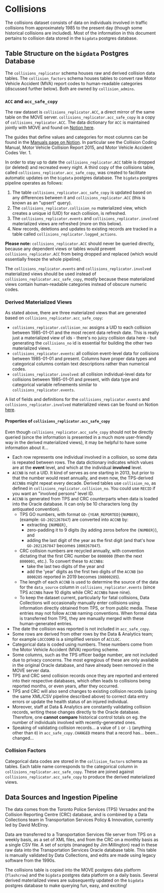 # Collisions

The collisions dataset consists of data on individuals involved in traffic collisions from approximately 1985 to the present day (though some historical collisions are included). Most of the information in this document pertains to collision data stored in the `bigdata` postgres database.

## Table Structure on the `bigdata` Postgres Database

The `collisions_replicator` schema houses raw and derived collision data tables. The `collision_factors` schema houses tables to convert raw Motor Vehicle Accident (MVA) report codes to human-readable categories (discussed further below). Both are owned by `collision_admins`.

### `ACC` and `acc_safe_copy`

The raw dataset is `collisions_replicator.ACC`, a direct mirror of the same table on the MOVE server. `collisions_replicator.acc_safe_copy` is a copy of `collisions_replicator.ACC`. The data dictionary for `ACC` is maintained jointly with MOVE and found on [Notion here](https://www.notion.so/bditto/Collision-Data-Dictionary-adc798de04fb47edaf129d9a6316eddf?pvs=4).

The guides that define values and categories for most columns can be found in the [Manuals page on Notion](https://www.notion.so/bditto/ca4e026b4f20474cbb32ccfeecf9dd76?v=a9428dc0fb3447e5b9c1427f8868e7c8).
In particular see the Collision Coding Manual, Motor Vehicle Collision Report 2015, and Motor Vehicle Accident Codes Ver. 1.

In order to stay up to date the `collisions_replicator.ACC` table is dropped (or deleted) and recreated every night. A third copy of the collisions table, called `collisions_replicator.acc_safe_copy`, was created to facilitate automatic updates on the `bigdata` postgres database. The `bigdata` postgres pipeline operates as follows:
1. The table `collisions_replicator.acc_safe_copy` is updated based on any differences between it and `collisions_replicator.ACC` (this is known as an "upsert" query).
2. The `collisions_replicator.collision_no` materialized view, which creates a unique id (UID) for each collision, is refreshed.
3. The `collisions_replicator.events` and `collisions_replicator.involved` materialized views are refreshed (more on this below).
4. New records, deletions and updates to existing records are tracked in a table called `collisions_replicator.logged_actions`.

**Please note:** `collisions_replicator.ACC` should never be queried directly, because any dependent views or tables would prevent `collisions_replicator.ACC` from being dropped and replaced (which would essentially freeze the whole pipeline). 

The `collisions_replicator.events` and `collisions_replicator.involved` materialized views should be used instead of `collisions_replicator.acc_safe_copy`, mostly because these materialized views contain human-readable categories instead of obscure numeric codes.

### Derived Materialized Views

As stated above, there are three materialzed views that are generated based on `collisions_replicator.acc_safe_copy`:

- `collisions_replicator.collision_no`: assigns a UID to each collision between 1985-01-01 and the most recent data refresh date. This is really just a materialized view of ids - there's no juicy collision data here - but generating the `collisions_no` id is essential for building the other two materialized views.
- `collisions_replicator.events`: all collision event-level data for collisions between 1985-01-01 and present. Columns have proper data types and categorical columns contain text descriptions rather than numerical codes.
- `collisions_replicator.involved`: all collision individual-level data for collisions between 1985-01-01 and present, with data type and categorical variable refinements similar to `collisions_replicator.events`.

A list of fields and definitions for the `collisions_replicator.events` and `collisions_replicator.involved` materialized views can be found on Notion [here](https://www.notion.so/bditto/Collision-Data-Dictionary-adc798de04fb47edaf129d9a6316eddf?pvs=4).

#### Properties of `collisions_replicator.acc_safe_copy`

Even though `collisions_replicator.acc_safe_copy` should not be directly queried (since the information is presented in a much more user-friendly way in the derived materialized views), it may be helpful to have some information about it...
- Each row represents one individual involved in a collision, so some data is repeated between rows. The data dictionary indicates which values are at the **event** level, and which at the individual **involved** level.
- `ACCNB` is not a UID. It kind of serves as one starting in 2013, but prior to that the number would reset annually, and even now, the TPS-derived `ACCNB`s might repeat every decade. Derived tables use `collision_no`, as defined in `collisions_replicator.collision_no`. You could use `RECID` if you want an "involved persons" level ID.
- `ACCNB` is generated from TPS and CRC counterparts when data is loaded into the Oracle database. It can only be 10 characters long (by antiquated convention). 
  - TPS GO numbers, with format `GO-{YEAR_REPORTED}{NUMBER}`, (example: `GO-2021267847`) are converted into `ACCNB` by:
      - extracting `{NUMBER}`, 
      - zero-padding it to 9 digits (by adding zeros before the `{NUMBER}`), and 
      - adding the last digit of the year as the first digit (and that's how `GO-2021267847` becomes `1000267847`). 
  - CRC collision numbers are recycled annually, with convention dictating that the first CRC number be `8000000` (then the next `8000001`, etc.). To convert these to `ACCNB`s: 
      - take the last two digits of the year and 
      - add the 'year' digits as the first two digits of the `ACCNB` (so `8000285` reported in 2019 becomes `198000285`). 
  - The length of each `ACCNB` is used to determine the source of the data for the `data_source` column in `collisions_replicator.events` (since TPS `ACCNB`s have 10 digits while CRC `ACCNB`s have nine).
  - To keep the dataset current, particularly for fatal collisions, Data Collections will occasionally manually enter collisions using information directly obtained from TPS, or from public media. These entries may not follow `ACCNB` naming conventions. When formal data is transferred from TPS, they are manually merged with these human-generated entries.
- The date the collision was reported is not included in `acc_safe_copy`.
- Some rows are derived from other rows by the Data & Analytics team; for example `LOCCOORD` is a simplified version of `ACCLOC`.
- Categorical data is coded using numbers. These numbers come from the Motor Vehicle Accident (MVA) reporting scheme.
- Some columns, such as the TPS officer badge number, are not included due to privacy concerns. The most egregious of these are only available in the original Oracle database, and have already been removed in the MOVE server data.
- TPS and CRC send collision records once they are reported and entered into their respective databases, which often leads to collisions being reported months, or even years, after they occurred. 
- TPS and CRC will also send changes to existing collision records (using the same XML/CSV pipeline described above) to correct data entry errors or update the health status of an injured individual. 
- Moreover, staff at Data & Analytics are constantly validating collision records, writing these changes directly to the Oracle database. Therefore, one **cannot compare** historical control totals on eg. the number of individuals involved with recently-generated ones.
- Speaking of validating collision records... a value of `1` or `-1` (anything other than `0`) in `acc_safe_copy.CHANGED` means that a record has... been... changed... 

### Collision Factors

Categorical data codes are stored in the `collision_factors` schema as tables. Each table name corresponds to the categorical column in `collisions_replicator.acc_safe_copy`. These are joined against `collisions_replicator.acc_safe_copy` to produce the derived materialized views.

## Data Sources and Ingestion Pipeline

The data comes from the Toronto Police Services (TPS) Versadex and the Collision Reporting Centre (CRC) database, and is combined by a Data Collections team in Transportation Services Policy & Innovation, currently led by David McElroy.

Data are transferred to a Transportation Services file server from TPS on a weekly basis, as a set of XML files, and from the CRC on a monthly basis as a single CSV file. A set of scripts (managed by Jim Millington) read in these raw data into the Transportation Services Oracle database table. This table is manually validated by Data Collections, and edits are made using legacy software from the 1990s.

The collisions table is copied into the MOVE postgres data platform (`flashcrow`) and the `bigdata` postgres data platform on a daily basis. Several derived materialized views are subsequently updated on the `bigdata` postgres database to make querying fun, easy, and exciting! 